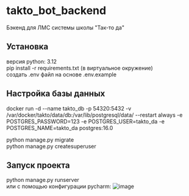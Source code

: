 # takto_bot_backend
Бэкенд для ЛМС системы школы "Так-то да"

## Установка
версия python: 3.12 \
pip install -r requirements.txt (в виртуальное окружение) \
создать .env файл на основе .env.example

## Настройка базы данных
docker run -d --name takto_db -p 54320:5432 -v /var/docker/takto/data/db:/var/lib/postgresql/data/ --restart always -e POSTGRES_PASSWORD=123 -e POSTGRES_USER=takto_da -e POSTGRES_NAME=takto_da postgres:16.0

python manage.py migrate \
python manage.py createsuperuser

## Запуск проекта
python manage.py runserver \
или с помощью конфигурации pycharm:
![image](https://github.com/yanasirina/takto_bot_backend/assets/92913721/07caae76-2b53-449f-9f51-bfd83c91d585)

